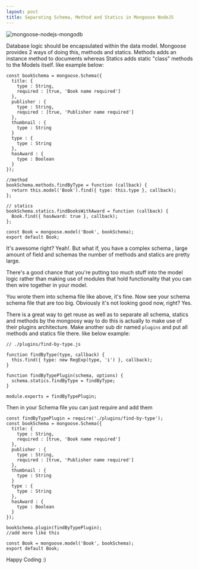```yaml
---
layout: post
title: Separating Schema, Method and Statics in Mongoose NodeJS
---
```


![mongoose-nodejs-mongodb](https://raw.githubusercontent.com/daton89-topperblues/mongoose-transactions/master/docs/img/mongoose-transactions.png)

Database logic should be encapsulated within the data model. Mongoose provides 2 ways of doing this, methods and statics. Methods adds an instance method to documents whereas Statics adds static "class" methods to the Models itself. like example below:

```
const bookSchema = mongoose.Schema({
  title: {
    type : String,
    required : [true, 'Book name required']
  },
  publisher : {
    type : String,
    required : [true, 'Publisher name required']
  },
  thumbnail : {
    type : String
  }
  type : {
    type : String
  },
  hasAward : {
    type : Boolean
  }
});

//method
bookSchema.methods.findByType = function (callback) {
  return this.model('Book').find({ type: this.type }, callback);
};

// statics
bookSchema.statics.findBooksWithAward = function (callback) {
  Book.find({ hasAward: true }, callback);
};

const Book = mongoose.model('Book', bookSchema);
export default Book;
```

It's awesome right? Yeah!. But what if, you have a complex schema , large amount of field and schemas the number of methods and statics are pretty large.

There's a good chance that you're putting too much stuff into the model logic rather than making use of modules that hold functionality that you can then wire together in your model.

You wrote them into schema file like above, it's fine. Now see your schema schema file that are too big. Obviously it's not looking good now, right? Yes.

There is a great way to get reuse as well as to separate all schema, statics and methods by the mongoosy way to do this is actually to make use of their plugins architecture. Make another sub dir named `plugins` and put all methods and statics file there. like below example:

```
// ./plugins/find-by-type.js

function findByType(type, callback) {
  this.find({ type: new RegExp(type, 'i') }, callback);
}

function findByTypePlugin(schema, options) {
  schema.statics.findByType = findByType;
}

module.exports = findByTypePlugin;

```

Then in your Schema file you can just require and add them

```
const findByTypePlugin = require('./plugins/find-by-type');
const bookSchema = mongoose.Schema({
  title: {
    type : String,
    required : [true, 'Book name required']
  },
  publisher : {
    type : String,
    required : [true, 'Publisher name required']
  },
  thumbnail : {
    type : String
  }
  type : {
    type : String
  },
  hasAward : {
    type : Boolean
  }
});

bookSchema.plugin(findByTypePlugin);
//add more like this

const Book = mongoose.model('Book', bookSchema);
export default Book;

```

Happy Coding :)